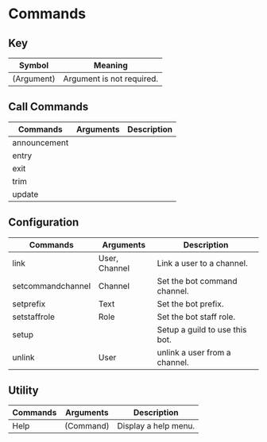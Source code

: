 # Commands

## Key 
| Symbol      | Meaning                        |
| ----------- | ------------------------------ |
| (Argument)  | Argument is not required.      |

## Call Commands
| Commands     | Arguments | Description      |
| ------------ | --------- | ---------------- |
| announcement |           | <No Description> |
| entry        |           | <No Description> |
| exit         |           | <No Description> |
| trim         |           | <No Description> |
| update       |           | <No Description> |

## Configuration
| Commands          | Arguments     | Description                    |
| ----------------- | ------------- | ------------------------------ |
| link              | User, Channel | Link a user to a channel.      |
| setcommandchannel | Channel       | Set the bot command channel.   |
| setprefix         | Text          | Set the bot prefix.            |
| setstaffrole      | Role          | Set the bot staff role.        |
| setup             |               | Setup a guild to use this bot. |
| unlink            | User          | unlink a user from a channel.  |

## Utility
| Commands | Arguments | Description          |
| -------- | --------- | -------------------- |
| Help     | (Command) | Display a help menu. |

